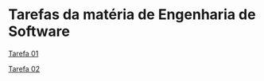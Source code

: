 # Tarefas da matéria de Engenharia de Software

[Tarefa 01](https://github.com/DayXL/eng-software-2/blob/master/tarefas/20241/DayXL/tarefa01.md)

[Tarefa 02](https://github.com/DayXL/eng-software-2/blob/master/tarefas/20241/DayXL/%20tarefa02.md)
